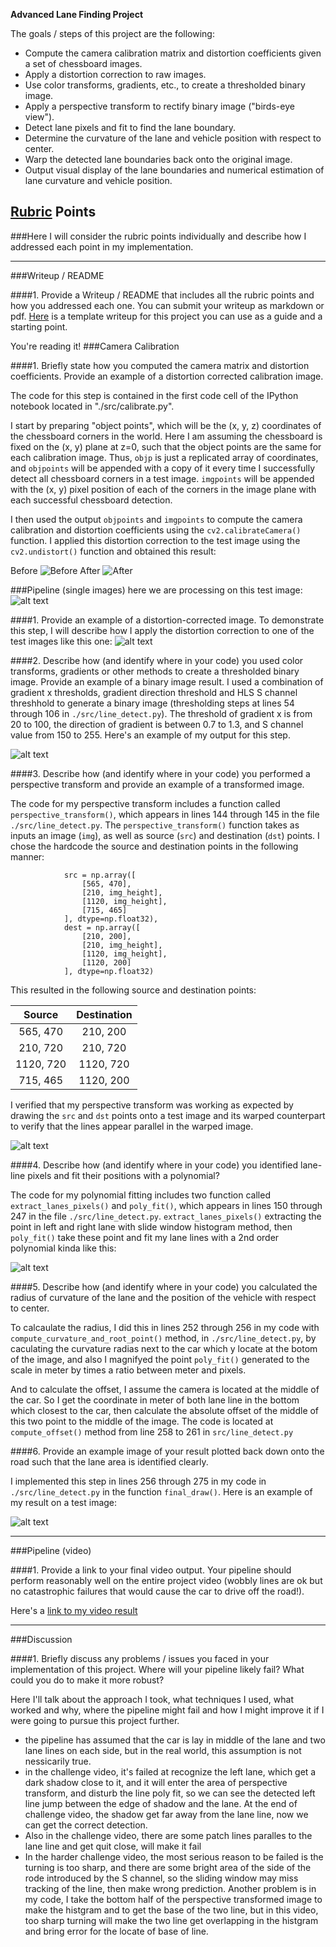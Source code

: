 
**Advanced Lane Finding Project**

The goals / steps of this project are the following:

* Compute the camera calibration matrix and distortion coefficients given a set of chessboard images.
* Apply a distortion correction to raw images.
* Use color transforms, gradients, etc., to create a thresholded binary image.
* Apply a perspective transform to rectify binary image ("birds-eye view").
* Detect lane pixels and fit to find the lane boundary.
* Determine the curvature of the lane and vehicle position with respect to center.
* Warp the detected lane boundaries back onto the original image.
* Output visual display of the lane boundaries and numerical estimation of lane curvature and vehicle position.

[//]: # (Image References)

[image1]: ./examples/undistort_output.png "Undistorted"
[image2]: ./test_images/test1.jpg "Road Transformed"
[image3]: ./examples/binary_combo_example.jpg "Binary Example"
[image4]: ./examples/warped_straight_lines.jpg "Warp Example"
[image5]: ./examples/color_fit_lines.jpg "Fit Visual"
[image6]: ./examples/example_output.jpg "Output"
[video1]: ./project_video.mp4 "Video"

## [Rubric](https://review.udacity.com/#!/rubrics/571/view) Points
###Here I will consider the rubric points individually and describe how I addressed each point in my implementation.  

---
###Writeup / README

####1. Provide a Writeup / README that includes all the rubric points and how you addressed each one.  You can submit your writeup as markdown or pdf.  [Here](https://github.com/udacity/CarND-Advanced-Lane-Lines/blob/master/writeup_template.md) is a template writeup for this project you can use as a guide and a starting point.  

You're reading it!
###Camera Calibration

####1. Briefly state how you computed the camera matrix and distortion coefficients. Provide an example of a distortion corrected calibration image.

The code for this step is contained in the first code cell of the IPython notebook located in "./src/calibrate.py".  

I start by preparing "object points", which will be the (x, y, z) coordinates of the chessboard corners in the world. Here I am assuming the chessboard is fixed on the (x, y) plane at z=0, such that the object points are the same for each calibration image.  Thus, `objp` is just a replicated array of coordinates, and `objpoints` will be appended with a copy of it every time I successfully detect all chessboard corners in a test image.  `imgpoints` will be appended with the (x, y) pixel position of each of the corners in the image plane with each successful chessboard detection.  

I then used the output `objpoints` and `imgpoints` to compute the camera calibration and distortion coefficients using the `cv2.calibrateCamera()` function.  I applied this distortion correction to the test image using the `cv2.undistort()` function and obtained this result: 

Before
![Before](./camera_cal/calibration1.jpg) 
After
![After](./output_images/calibration1.jpg)


###Pipeline (single images)
here we are processing on this test image:
![alt text](./output_images/test1-0-orig.jpg)

####1. Provide an example of a distortion-corrected image.
To demonstrate this step, I will describe how I apply the distortion correction to one of the test images like this one:
![alt text](./output_images/test1-1-undistort.jpg)

####2. Describe how (and identify where in your code) you used color transforms, gradients or other methods to create a thresholded binary image.  Provide an example of a binary image result.
I used a combination of gradient x thresholds, gradient direction threshold and HLS S channel threshhold to generate a binary image (thresholding steps at lines 54 through 106 in `./src/line_detect.py`).  The threshold of gradient x is from 20 to 100, the direction of gradient is between 0.7 to 1.3, and S channel value from 150 to 255.   Here's an example of my output for this step. 

![alt text](./output_images/test1-5-binary_thresh_with_hls_thresh.jpg)

####3. Describe how (and identify where in your code) you performed a perspective transform and provide an example of a transformed image.

The code for my perspective transform includes a function called `perspective_transform()`, which appears in lines 144 through 145 in the file `./src/line_detect.py`.  The `perspective_transform()` function takes as inputs an image (`img`), as well as source (`src`) and destination (`dst`) points.  I chose the hardcode the source and destination points in the following manner:

```
            src = np.array([
                [565, 470],
                [210, img_height],
                [1120, img_height],
                [715, 465]
            ], dtype=np.float32),
            dest = np.array([
                [210, 200],
                [210, img_height],
                [1120, img_height],
                [1120, 200]
            ], dtype=np.float32)

```
This resulted in the following source and destination points:

| Source        | Destination   | 
|:-------------:|:-------------:| 
| 565, 470      | 210, 200        | 
| 210, 720      | 210, 720      |
| 1120, 720     | 1120, 720      |
| 715, 465      | 1120, 200        |

I verified that my perspective transform was working as expected by drawing the `src` and `dst` points onto a test image and its warped counterpart to verify that the lines appear parallel in the warped image.

![alt text](./output_images/test1-6-perspective_transformed.jpg)

####4. Describe how (and identify where in your code) you identified lane-line pixels and fit their positions with a polynomial?

The code for my polynomial fitting includes two function called `extract_lanes_pixels()` and `poly_fit()`, which appears in lines 150 through 247 in the file `./src/line_detect.py`. `extract_lanes_pixels()` extracting the point in left and right lane with slide window histogram method,  then `poly_fit()` take these point and fit my lane lines with a 2nd order polynomial kinda like this:

![alt text](./output_images/test1-7-poly_fit.jpg)

####5. Describe how (and identify where in your code) you calculated the radius of curvature of the lane and the position of the vehicle with respect to center.

To calcaulate the radius, I did this in lines 252 through 256 in my code with `compute_curvature_and_root_point()` method, in `./src/line_detect.py`, by caculating the curvature radias next to the car which y locate at the botom of the image, and also I magnifyed the point `poly_fit()` generated to the scale in meter by times a ratio between meter and pixels.

And to calculate the offset, I assume the camera is located at the middle of the car. So I get the coordinate in meter of both lane line in the bottom which closest to the car, then calculate the absolute offset of the middle of this two point to the middle of the image. The code is located at `compute_offset()` method from line 258 to 261 in `src/line_detect.py`

####6. Provide an example image of your result plotted back down onto the road such that the lane area is identified clearly.

I implemented this step in lines 256 through 275 in my code in `./src/line_detect.py` in the function `final_draw()`.  Here is an example of my result on a test image:

![alt text](./output_images/test1-8-result.jpg)

---

###Pipeline (video)

####1. Provide a link to your final video output.  Your pipeline should perform reasonably well on the entire project video (wobbly lines are ok but no catastrophic failures that would cause the car to drive off the road!).

Here's a [link to my video result](./output_images/project_video.mp4)

---

###Discussion

####1. Briefly discuss any problems / issues you faced in your implementation of this project.  Where will your pipeline likely fail?  What could you do to make it more robust?

Here I'll talk about the approach I took, what techniques I used, what worked and why, where the pipeline might fail and how I might improve it if I were going to pursue this project further. 

* the pipeline has assumed that the car is lay in middle of the lane and two lane lines on each side, but in the real world, this assumption is not nessicarily true.
* in the challenge video, it's failed at recognize the left lane, which get a dark shadow close to it, and it will enter the area of perspective transform, and  disturb the line poly fit, so we can see the detected left line jump between the edge of shadow and the lane. At the end of challenge video, the shadow get far away from the lane line, now we can get the correct detection.
* Also in the challenge video, there are some patch lines paralles to the lane line and get quit close, will make it fail
* In the harder challenge video, the most serious reason to be failed is the turning is too sharp, and there are some bright area of the side of the rode introduced by the S channel, so the sliding window may miss tracking of the line, then make wrong prediction. Another problem is in my code, I take the bottom half of the perspective transformed image to make the histgram and to get the base of the two line, but in this video, too sharp turning will make the two line get overlapping in the histgram and bring error for the locate of base of line.

